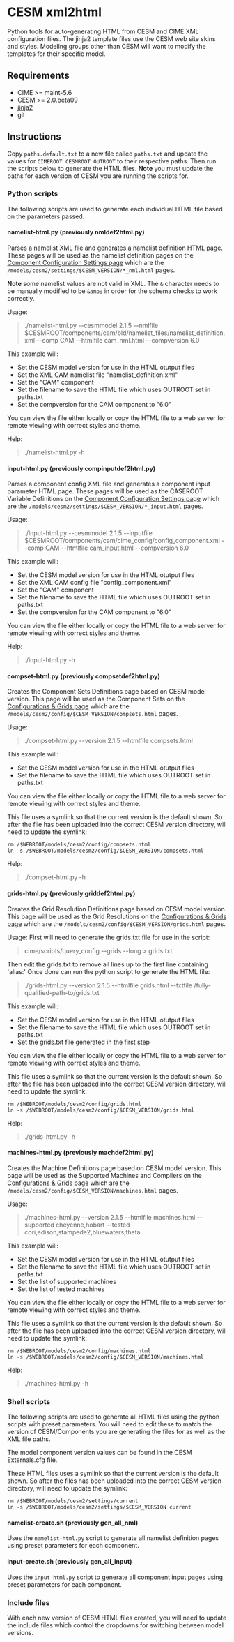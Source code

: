 # CESM xml2html

Python tools for auto-generating HTML from CESM and CIME XML configuration files. The jinja2 template files use the CESM web site skins and styles. Modeling groups other than CESM will want to modify the templates for their specific model.



## Requirements
  
- CIME >= maint-5.6
- CESM >= 2.0.beta09
- [jinja2](https://pypi.org/project/Jinja2/)
- git


## Instructions
Copy `paths.default.txt` to a new file called `paths.txt` and update the values for `CIMEROOT CESMROOT OUTROOT` to their respective paths. Then run the scripts below to generate the HTML files. **Note** you must update the paths for each version of CESM you are running the scripts for.

### Python scripts
The following scripts are used to generate each individual HTML file based on the parameters passed.

#### namelist-html.py (previously nmldef2html.py)
Parses a namelist XML file and generates a namelist definition HTML page. These pages will be used as the namelist definition pages on the [Component Configuration Settings page](https://docs.cesm.ucar.edu/models/cesm2/settings/current/) which are the `/models/cesm2/settings/$CESM_VERSION/*_nml.html` pages.

**Note** some namelist values are not valid in XML. The `&` character needs to be manually modified to be `&amp;` in order for the schema checks to work correctly.

Usage:
> ./namelist-html.py --cesmmodel 2.1.5 --nmlfile $CESMROOT/components/cam/bld/namelist_files/namelist_definition.xml --comp CAM --htmlfile cam_nml.html --compversion 6.0

This example will:
- Set the CESM model version for use in the HTML otutput files
- Set the XML CAM namelist file "namelist_definition.xml" 
- Set the "CAM" component 
- Set the filename to save the HTML file which uses OUTROOT set in paths.txt
- Set the compversion for the CAM component to "6.0"

You can view the file either locally or copy the HTML file to a web server for remote viewing with correct styles and theme.

Help:
> ./namelist-html.py -h



#### input-html.py (previously compinputdef2html.py)
Parses a component config XML file and generates a component input parameter HTML page. These pages will be used as the CASEROOT Variable Definitions on the [Component Configuration Settings page](https://docs.cesm.ucar.edu/models/cesm2/settings/current/) which are the `/models/cesm2/settings/$CESM_VERSION/*_input.html` pages.

Usage:
> ./input-html.py --cesmmodel 2.1.5 --inputfile $CESMROOT/components/cam/cime_config/config_component.xml --comp CAM --htmlfile cam_input.html --compversion 6.0

This example will:
- Set the CESM model version for use in the HTML otutput files
- Set the XML CAM config file "config_component.xml" 
- Set the "CAM" component 
- Set the filename to save the HTML file which uses OUTROOT set in paths.txt
- Set the compversion for the CAM component to "6.0"

You can view the file either locally or copy the HTML file to a web server for remote viewing with correct styles and theme.

Help:
> ./input-html.py -h



#### compset-html.py (previously compsetdef2html.py)
Creates the Component Sets Definitions page based on CESM model version. This page will be used as the Component Sets on the [Configurations & Grids page](https://docs.cesm.ucar.edu/models/cesm2/config/) which are the `/models/cesm2/config/$CESM_VERSION/compsets.html` pages.

Usage:
> ./compset-html.py --version 2.1.5 --htmlfile compsets.html

This example will:
- Set the CESM model version for use in the HTML otutput files
- Set the filename to save the HTML file which uses OUTROOT set in paths.txt

You can view the file either locally or copy the HTML file to a web server for remote viewing with correct styles and theme.

This file uses a symlink so that the current version is the default shown. So after the file has been uploaded into the correct CESM version directory, will need to update the symlink:
```
rm /$WEBROOT/models/cesm2/config/compsets.html
ln -s /$WEBROOT/models/cesm2/config/$CESM_VERSION/compsets.html
```

Help:
> ./compset-html.py -h



#### grids-html.py (previously griddef2html.py)
Creates the Grid Resolution Definitions page based on CESM model version. This page will be used as the Grid Resolutions on the [Configurations & Grids page](https://docs.cesm.ucar.edu/models/cesm2/config/) which are the `/models/cesm2/config/$CESM_VERSION/grids.html` pages.

Usage:
First will need to generate the grids.txt file for use in the script:
> cime/scripts/query_config --grids --long > grids.txt

Then edit the grids.txt to remove all lines up to the first line containing 'alias:'
Once done can run the python script to generate the HTML file:
> ./grids-html.py --version 2.1.5 --htmlfile grids.html --txtfile /fully-qualified-path-to/grids.txt

This example will:
- Set the CESM model version for use in the HTML otutput files
- Set the filename to save the HTML file which uses OUTROOT set in paths.txt
- Set the grids.txt file generated in the first step

You can view the file either locally or copy the HTML file to a web server for remote viewing with correct styles and theme.

This file uses a symlink so that the current version is the default shown. So after the file has been uploaded into the correct CESM version directory, will need to update the symlink:
```
rm /$WEBROOT/models/cesm2/config/grids.html
ln -s /$WEBROOT/models/cesm2/config/$CESM_VERSION/grids.html
```

Help:
> ./grids-html.py -h



#### machines-html.py (previously machdef2html.py)
Creates the Machine Definitions page based on CESM model version. This page will be used as the Supported Machines and Compilers on the [Configurations & Grids page](https://docs.cesm.ucar.edu/models/cesm2/config/) which are the `/models/cesm2/config/$CESM_VERSION/machines.html` pages.

Usage:
> ./machines-html.py --version 2.1.5 --htmlfile machines.html --supported cheyenne,hobart --tested cori,edison,stampede2,bluewaters,theta

This example will:
- Set the CESM model version for use in the HTML otutput files
- Set the filename to save the HTML file which uses OUTROOT set in paths.txt
- Set the list of supported machines
- Set the list of tested machines

You can view the file either locally or copy the HTML file to a web server for remote viewing with correct styles and theme.

This file uses a symlink so that the current version is the default shown. So after the file has been uploaded into the correct CESM version directory, will need to update the symlink:
```
rm /$WEBROOT/models/cesm2/config/machines.html
ln -s /$WEBROOT/models/cesm2/config/$CESM_VERSION/machines.html
```

Help:
> ./machines-html.py -h



### Shell scripts
The following scripts are used to generate all HTML files using the python scripts with preset parameters. You will need to edit these to match the version of CESM/Components you are generating the files for as well as the XML file paths.

The model component version values can be found in the CESM Externals.cfg file.

These HTML files uses a symlink so that the current version is the default shown. So after the files has been uploaded into the correct CESM version directory, will need to update the symlink:
```
rm /$WEBROOT/models/cesm2/settings/current
ln -s /$WEBROOT/models/cesm2/settings/$CESM_VERSION current
```

#### namelist-create.sh (previously gen_all_nml)
Uses the `namelist-html.py` script to generate all namelist definition pages using preset parameters for each component.

#### input-create.sh (previously gen_all_input)
Uses the `input-html.py` script to generate all component input pages using preset parameters for each component.



### Include files
With each new version of CESM HTML files created, you will need to update the include files which control the dropdowns for switching between model versions.




